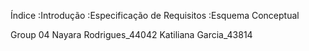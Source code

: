 Índice
:Introdução
:Especificação de Requisitos
:Esquema Conceptual

Group 04
Nayara Rodrigues_44042
Katiliana Garcia_43814
